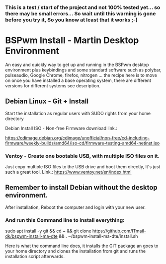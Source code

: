 ### This is a test / start of the project and not 100% tested yet... so there may be small errors... So wait until this warning is gone before you try it, So you know at least that it works ;-)

# BSPwm Install - Martin Desktop Environment
An easy and quickly way to get up and running in the BSPwm desktop environment plus keybindings and some standard software such as polybar, pulseaudio, Google Chrome, firefox, nitrogen ... the recipe here is to move on once you have installed a base operating system, there are different versions for different systems see description.


## Debian Linux - Git + Install
Start the installation as regular users with SUDO rights from your home directory

Debian Install ISO - Non-free Firmware download link.: 

https://cdimage.debian.org/cdimage/unofficial/non-free/cd-including-firmware/weekly-builds/amd64/iso-cd/firmware-testing-amd64-netinst.iso

### Ventoy - Create one bootable USB, with multiple ISO files on it.
Just copy multiple ISO files to the USB drive and boot them directly, It's just such a great tool.
Link.: https://www.ventoy.net/en/index.html

## Remember to install Debian without the desktop environment.
After installation, Reboot the computer and login with your new user.

### And run this Command line to install everything:

sudo apt install -y git && cd ~ && git clone https://github.com/ITmail-dk/bspwm-install-ma-dte && . ~/bspwm-install-ma-dte/install.sh

Here is what the command line does, it installs the GIT package an goes to your home directory and clones the installation from git and runs the installation script afterwards.
